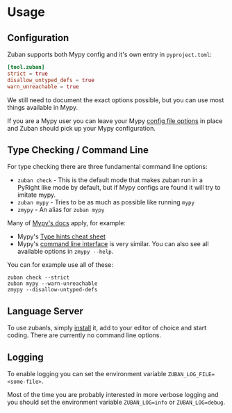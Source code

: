 # Usage

## Configuration

Zuban supports both Mypy config and it's own entry in `pyproject.toml`:

```toml
[tool.zuban]
strict = true
disallow_untyped_defs = true
warn_unreachable = true
```

We still need to document the exact options possible, but you can use most
things available in Mypy.

If you are a Mypy user you can leave your Mypy
 [config file options](https://mypy.readthedocs.io/en/stable/config_file.html)
 in place and Zuban should pick up your Mypy configuration.

## Type Checking / Command Line

For type checking there are three fundamental command line options:

- `zuban check` - This is the default mode that makes zuban run in a PyRight
  like mode by default, but if Mypy configs are found it will try to imitate mypy.
- `zuban mypy` - Tries to be as much as possible like running `mypy`
- `zmypy` - An alias for `zuban mypy`

Many of [Mypy's docs](https://mypy.readthedocs.io) apply, for example:

- Mypy's [Type hints cheat sheet](https://mypy.readthedocs.io/en/stable/cheat_sheet_py3.html)
- Mypy's [command line
  interface](https://mypy.readthedocs.io/en/stable/command_line.html) is very
  similar. You can also see all available options in `zmypy --help`.

You can for example use all of these:

```
zuban check --strict
zuban mypy --warn-unreachable
zmypy --disallow-untyped-defs
```

## Language Server

To use zubanls, simply [install](installation_start) it, add to your editor of
choice and start coding. There are currently no command line options.

## Logging

To enable logging you can set the environment variable `ZUBAN_LOG_FILE=<some-file>`.

Most of the time you are probably interested in more verbose logging and you
should set the environment variable `ZUBAN_LOG=info` or `ZUBAN_LOG=debug`.
